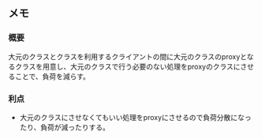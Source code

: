 ## メモ

### 概要
大元のクラスとクラスを利用するクライアントの間に大元のクラスのproxyとなるクラスを用意し、大元のクラスで行う必要のない処理をproxyのクラスにさせることで、負荷を減らす。

### 利点
- 大元のクラスにさせなくてもいい処理をproxyにさせるので負荷分散になったり、負荷が減ったりする。